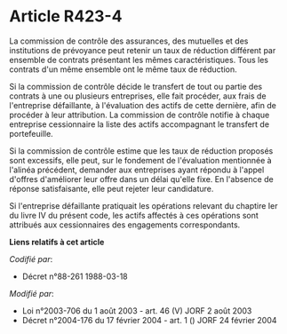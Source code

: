 # Article R423-4

La commission de contrôle des assurances, des mutuelles et des institutions de prévoyance peut retenir un taux de réduction
différent par ensemble de contrats présentant les mêmes caractéristiques. Tous les contrats d'un même ensemble ont le même
taux de réduction.

Si la commission de contrôle décide le transfert de tout ou partie des contrats à une ou plusieurs entreprises, elle fait
procéder, aux frais de l'entreprise défaillante, à l'évaluation des actifs de cette dernière, afin de procéder à leur
attribution. La commission de contrôle notifie à chaque entreprise cessionnaire la liste des actifs accompagnant le transfert
de portefeuille.

Si la commission de contrôle estime que les taux de réduction proposés sont excessifs, elle peut, sur le fondement de
l'évaluation mentionnée à l'alinéa précédent, demander aux entreprises ayant répondu à l'appel d'offres d'améliorer leur
offre dans un délai qu'elle fixe. En l'absence de réponse satisfaisante, elle peut rejeter leur candidature.

Si l'entreprise défaillante pratiquait les opérations relevant du chaptire Ier du livre IV du présent code, les actifs
affectés à ces opérations sont attribués aux cessionnaires des engagements correspondants.

**Liens relatifs à cet article**

_Codifié par_:

  - Décret n°88-261 1988-03-18

_Modifié par_:

  - Loi n°2003-706 du 1 août 2003 - art. 46 (V) JORF 2 août 2003
  - Décret n°2004-176 du 17 février 2004 - art. 1 () JORF 24 février 2004
